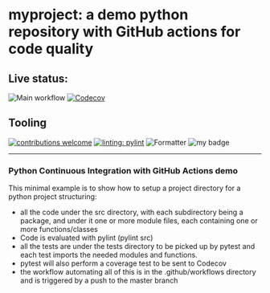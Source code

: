 # myproject: a demo python repository with GitHub actions for code quality

## Live status:

![Main workflow](https://github.com/rjalexa/myproject/actions/workflows/python-test.yml/badge.svg) [![Codecov](https://codecov.io/gh/rjalexa/myproject/branch/main/graph/badge.svg?token=1F2VGHFJ3S)](https://codecov.io/gh/rjalexa/myproject)

## Tooling

[![contributions welcome](https://img.shields.io/badge/contributions-welcome-orange.svg?style=flat)](https://github.com/rjalexa/myproject/issues) [![linting: pylint](https://img.shields.io/badge/linting-pylint-yellowgreen)](https://github.com/PyCQA/pylint) ![Formatter](https://img.shields.io/badge/Formatter-black-black) ![my badge](https://badgen.net/badge/Createdby/RJA/orange?icon=gitlab)

---

### Python Continuous Integration with GitHub Actions demo

This minimal example is to show how to setup a project directory for a python project
structuring:

- all the code under the src directory, with each subdirectory being a package,
  and under it one or more module files, each containing one or more functions/classes
- Code is evaluated with pylint (pylint src)
- all the tests are under the tests directory to be picked up by pytest and each test imports the needed modules and functions.
- pytest will also perform a coverage test to be sent to Codecov
- the workflow automating all of this is in the .github/workflows directory and is triggered by a push to the master branch
